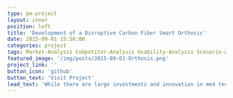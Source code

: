 ```yaml
---
type: pm-project
layout: inner
position: left
title: 'Development of a Disruptive Carbon Fiber Smart Orthosis'
date: 2015-09-01 15:56:00
categories: project
tags: Market-Analysis Competitor-Analysis Usability-Analysis Scenario-Analysis Prototyping Quality-Function-Deployment, Stakeholder-Analysis Costing-Analysis Failure-Mode-Effect-Analysis
featured_image: '/img/posts/2015-09-01-Orthosis.png'
project_link: ''
button_icon: 'github'
button_text: 'Visit Project'
lead_text: 'While there are large investments and innovation in med tech for prostethics the market for othosis is very underdeveloped with little innovation and expensive low tech devices. Our analysis of the market however showed that there equally many or even more patiens who require an orthosis, who are not served by med tech companies since an orthosis only costs in the range of 5-10k EUR vs 50-100k EUR for a prothesis. On top through our technology evaluation our hypothesis was that with recent development in CFC materials, discoveries in bionics and IoT devices a complete disruption of the market would be possible. Therefore we engaged in the full cycle of developing a carbon fiber based smart orthosis that would disrupt the market in both price and funcionality. We went through all the stages of consumer, market and product analysis to define the specifications, based on top of which we developed a prototype. The concept together with the prototype was then successfully piched to a medical device company and a CFC engineering firm who decided to design a production ready device.'
---
```

